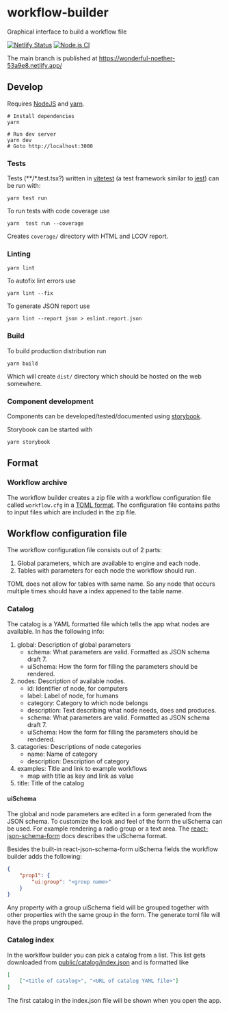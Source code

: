 # workflow-builder

Graphical interface to build a workflow file

[![Netlify Status](https://api.netlify.com/api/v1/badges/c94745e0-9fbd-44ba-a4ff-1641d686c063/deploy-status)](https://app.netlify.com/sites/wonderful-noether-53a9e8/deploys)
[![Node.js CI](https://github.com/i-VRESSE/workflow-builder/actions/workflows/node.js.yml/badge.svg)](https://github.com/i-VRESSE/workflow-builder/actions/workflows/node.js.yml)

The main branch is published at https://wonderful-noether-53a9e8.netlify.app/

## Develop

Requires [NodeJS](https://nodejs.org/) and [yarn]().

```shell
# Install dependencies
yarn

# Run dev server
yarn dev
# Goto http://localhost:3000
```

### Tests

Tests (**/*.test.tsx?) written in [vitetest](https://vitest.dev/) (a test framework similar to [jest](https://jestjs.io/)) can be run with:

```shell
yarn test run
```

To run tests with code coverage use

```shell
yarn  test run --coverage
```

Creates `coverage/` directory with HTML and LCOV report.

### Linting

```shell
yarn lint
```

To autofix lint errors use

```shell
yarn lint --fix
```

To generate JSON report use

```shell
yarn lint --report json > eslint.report.json
```

### Build

To build production distribution run

```shell
yarn build
```

Which will create `dist/` directory which should be hosted on the web somewhere.

### Component development

Components can be developed/tested/documented using [storybook](https://storybook.js.org/).

Storybook can be started with

```shell
yarn storybook
```

## Format

### Workflow archive

The workflow builder creates a zip file with a workflow configuration file called `workflow.cfg` in a [TOML format](https://toml.io).
The configuration file contains paths to input files which are included in the zip file.

## Workflow configuration file

The workflow configuration file consists out of 2 parts:

1. Global parameters, which are available to engine and each node.
2. Tables with parameters for each node the workflow should run.

TOML does not allow for tables with same name. So any node that occurs multiple times should have a index appened to the table name.

### Catalog

The catalog is a YAML formatted file which tells the app what nodes are available. In has the following info:

1. global: Description of global parameters
    * schema: What parameters are valid. Formatted as JSON schema draft 7.
    * uiSchema: How the form for filling the parameters should be rendered.
2. nodes: Description of available nodes.
    * id: Identifier of node, for computers
    * label: Label of node, for humans
    * category: Category to which node belongs
    * description: Text describing what node needs, does and produces.
    * schema: What parameters are valid. Formatted as JSON schema draft 7.
    * uiSchema: How the form for filling the parameters should be rendered.
3. catagories: Descriptions of node categories
    * name: Name of category
    * description: Description of category
4. examples: Title and link to example workflows
    * map with title as key and link as value
5. title: Title of the catalog

#### uiSchema

The global and node parameters are edited in a form generated from the JSON schema.
To customize the look and feel of the form the uiSchema can be used. For example rendering a radio group or a text area. The [react-json-schema-form](https://react-jsonschema-form.readthedocs.io/en/latest/api-reference/uiSchema/) docs describes the uiSchema format.

Besides the built-in react-json-schema-form uiSchema fields the workflow builder adds the following:

```json
{
    "prop1": {
        "ui:group": "<group name>"
    }
}
```

Any property with a group uiSchema field will be grouped together with other properties with the same group in the form. The generate toml file will have the props ungrouped.

### Catalog index

In the worklfow builder you can pick a catalog from a list. This list gets downloaded from [public/catalog/index.json](public/catalog/index.json) and is formatted like

```json
[
    ["<title of catalog>", "<URL of catalog YAML file>"]
]
```

The first catalog in the index.json file will be shown when you open the app.
